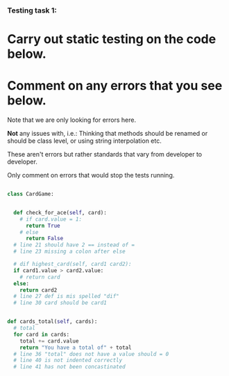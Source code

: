 ### Testing task 1:

# Carry out static testing on the code below.
# Comment on any errors that you see below.

Note that we are only looking for errors here.

**Not** any issues with, i.e.: 
Thinking that methods should be renamed or should be class level, or using string interpolation etc. 

These aren't errors but rather standards that vary from developer to developer. 

Only comment on errors that would stop the tests running.

```python

class CardGame:


  def check_for_ace(self, card):
    # if card.value = 1:
      return True
    # else
      return False
  # line 21 should have 2 == instead of =
  # line 23 missing a colon after else

  # dif highest_card(self, card1 card2):
  if card1.value > card2.value:
    # return card
  else:
    return card2
  # line 27 def is mis spelled "dif"
  # line 30 card should be card1


def cards_total(self, cards):
  # total
  for card in cards:
    total += card.value
    return "You have a total of" + total
  # line 36 "total" does not have a value should = 0
  # line 40 is not indented correctly
  # line 41 has not been concastinated
```
